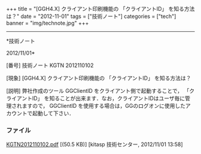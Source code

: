 ﻿+++
title = "[GGH4.X] クライアント印刷機能の 「クライアントID」 を知る方法は？"
date = "2012-11-01"
tags = ["技術ノート"]
categories = ["tech"]
banner = "img/technote.jpg"
+++

-----------------------------------------------------------------------------------------------------------------------------

*技術ノート

2012/11/01*


[番号]
技術ノート KGTN 2012110102

[現象]
[GGH4.X] クライアント印刷機能の 「クライアントID」 を知る方法は？

[説明]
弊社作成のツール GGClientID をクライアント側で起動することで，
「クライアントID」
を知ることが出来ます．なお，クライアントIDはユーザ毎に管理されますので，
GGClientID
を使用する場合は，GGのログオンに使用したアカウントで起動して下さい．


### ファイル

 
 


[KGTN2012110102.pdf](http://techreport.kitasp.net/attachments/download/1077/KGTN2012110102.pdf)
 [(50.5 KB)] [kitasp 技術センター, 2012/11/01
13:58]


 


 

